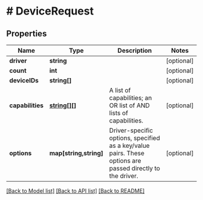 # # DeviceRequest

## Properties

Name | Type | Description | Notes
------------ | ------------- | ------------- | -------------
**driver** | **string** |  | [optional] 
**count** | **int** |  | [optional] 
**deviceIDs** | **string[]** |  | [optional] 
**capabilities** | [**string[][]**](array.md) | A list of capabilities; an OR list of AND lists of capabilities. | [optional] 
**options** | **map[string,string]** | Driver-specific options, specified as a key/value pairs. These options are passed directly to the driver. | [optional] 

[[Back to Model list]](../../README.md#documentation-for-models) [[Back to API list]](../../README.md#documentation-for-api-endpoints) [[Back to README]](../../README.md)


